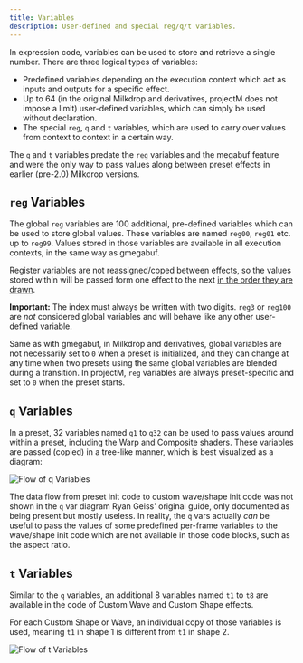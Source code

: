 ```yaml
---
title: Variables
description: User-defined and special reg/q/t variables.
---
```


In expression code, variables can be used to store and retrieve a single number. There are three logical types of
variables:

- Predefined variables depending on the execution context which act as inputs and outputs for a specific effect.
- Up to 64 (in the original Milkdrop and derivatives, projectM does not impose a limit) user-defined variables, which
  can simply be used without declaration.
- The special `reg`, `q` and `t` variables, which are used to carry over values from context to context in a certain
  way.

The `q` and `t` variables predate the `reg` variables and the megabuf feature and were the only way to pass values along
between preset effects in earlier (pre-2.0) Milkdrop versions.

## `reg` Variables

The global `reg` variables are 100 additional, pre-defined variables which can be used to store global values. These
variables are named `reg00`, `reg01` etc. up to `reg99`. Values stored in those variables are available in all execution
contexts, in the same way as gmegabuf.

Register variables are not reassigned/coped between effects, so the values stored within will be passed form one effect
to the next [in the order they are drawn](../preset-rendering-process).

**Important:** The index must always be written with two digits. `reg3` or `reg100` are _not_ considered global
variables and will behave like any other user-defined variable.

Same as with gmegabuf, in Milkdrop and derivatives, global variables are not necessarily set to `0` when a preset is
initialized, and they can change at any time when two presets using the same global variables are blended during a
transition. In projectM, `reg` variables are always preset-specific and set to `0` when the preset starts.

## `q` Variables

In a preset, 32 variables named `q1` to `q32` can be used to pass values around within a preset, including the Warp and
Composite shaders. These variables are passed (copied) in a tree-like manner, which is best visualized as a diagram:

![Flow of q Variables](/content/preset-guide/q-var-diagram.png)

The data flow from preset init code to custom wave/shape init code was not shown in the `q` var diagram Ryan
Geiss' original guide, only documented as being present but mostly useless. In reality, the `q` vars actually _can_ be
useful to pass the values of some predefined per-frame variables to the wave/shape init code which are not available in
those code blocks, such as the aspect ratio.

## `t` Variables

Similar to the `q` variables, an additional 8 variables named `t1` to `t8` are available in the code of Custom Wave and
Custom Shape effects.

For each Custom Shape or Wave, an individual copy of those variables is used, meaning `t1` in shape 1 is different from
`t1` in shape 2.

![Flow of t Variables](/content/preset-guide/t-var-diagram.png)
